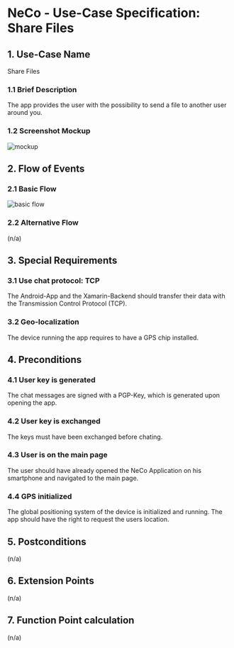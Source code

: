 # NeCo - Use-Case Specification: Share Files

## 1. Use-Case Name
Share Files

### 1.1 Brief Description
The app provides the user with the possibility to send a file to another user around you.

### 1.2 Screenshot Mockup

![mockup]


## 2. Flow of Events

### 2.1 Basic Flow

![basic flow]

### 2.2 Alternative Flow
(n/a)


## 3. Special Requirements
### 3.1 Use chat protocol: TCP
The Android-App and the Xamarin-Backend should transfer their data with the Transmission Control Protocol (TCP). 

### 3.2 Geo-localization
The device running the app requires to have a GPS chip installed.

## 4. Preconditions

### 4.1 User key is generated
The chat messages are signed with a PGP-Key, which is generated upon opening the app.

### 4.2 User key is exchanged
The keys must have been exchanged before chating.

### 4.3 User is on the main page
The user should have already opened the NeCo Application on his smartphone and navigated to the main page.

### 4.4 GPS initialized
The global positioning system of the device is initialized and running. 
The app should have the right to request the users location.

## 5. Postconditions
(n/a)


## 6. Extension Points
(n/a)

## 7. Function Point calculation
(n/a)


<!-- Link definitions: -->
[basic flow]: https://github.com/Haus4/NeCo/raw/develop/docs/img/UC6_ShareFiles.jpg "Basic Flow: Receive Message"

[mockup]: https://github.com/Haus4/NeCo/raw/develop/docs/img/UC6_ShareFiles_Mockup.png "Chat Mockup"



